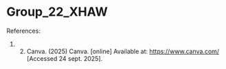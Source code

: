 # Group_22_XHAW

References:
1. 2.	Canva. (2025) Canva. [online] Available at: https://www.canva.com/ [Accessed 24 sept. 2025].

